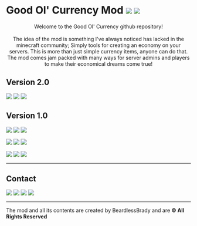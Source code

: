 # Good Ol' Currency Mod [![](http://cf.way2muchnoise.eu/full_254346_downloads.svg)](https://minecraft.curseforge.com/projects/good-ol-currency) [![](http://cf.way2muchnoise.eu/versions/MC%20Versions_254346_all.svg)](https://minecraft.curseforge.com/projects/good-ol-currency)
<p align="center">
Welcome to the Good Ol' Currency github repository!
<br></br>
The idea of the mod is something I've always noticed has lacked in the minecraft community; Simply tools for creating an economy on your servers. 
This is more than just simple currency items, anyone can do that. The mod comes jam packed with many ways for server admins and players to 
make their economical dreams come true!
</p>

Version 2.0 
---
[![](https://img.shields.io/badge/1.12-Alpha-red.svg)](https://minecraft.curseforge.com/projects/good-ol-currency/files)
[![](https://img.shields.io/badge/Latest%20Version-Not%20Released-blue.svg)](https://minecraft.curseforge.com/projects/good-ol-currency/files)
[![](https://img.shields.io/badge/Supported-Fully-green.svg)](https://minecraft.curseforge.com/projects/good-ol-currency/files)

Version 1.0
---
[![](https://img.shields.io/badge/1.12-release-green.svg)](https://minecraft.curseforge.com/projects/good-ol-currency/files)
[![](https://img.shields.io/badge/Latest%20Version-1.3.5-blue.svg)](https://minecraft.curseforge.com/projects/good-ol-currency/files)
[![](https://img.shields.io/badge/Supported-Bugfixes-yellow.svg)](https://minecraft.curseforge.com/projects/good-ol-currency/files)

[![](https://img.shields.io/badge/1.11.2-release-green.svg)](https://minecraft.curseforge.com/projects/good-ol-currency/files)
[![](https://img.shields.io/badge/Latest%20Version-1.2.2-blue.svg)](https://minecraft.curseforge.com/projects/good-ol-currency/files)
[![](https://img.shields.io/badge/Not%20Supported-Sorry-red.svg)](https://minecraft.curseforge.com/projects/good-ol-currency/files)

[![](https://img.shields.io/badge/1.10.2-release-green.svg)](https://minecraft.curseforge.com/projects/good-ol-currency/files)
[![](https://img.shields.io/badge/Latest%20Version-1.2.2-blue.svg)](https://minecraft.curseforge.com/projects/good-ol-currency/files)
[![](https://img.shields.io/badge/Not%20Supported-Sorry-red.svg)](https://minecraft.curseforge.com/projects/good-ol-currency/files)

---

Contact
---
[![](https://img.shields.io/badge/CurseForge-Beardlessbrady-F26122.svg)](https://minecraft.curseforge.com/members/BeardlessBrady)
[![](https://img.shields.io/badge/Discord-Beardlessbrady%232909-7289DA.svg)](https://discordapp.com/)
[![](https://img.shields.io/badge/Twitter-__Beardlessbrady-1DA1F2.svg)](https://twitter.com/_BeardlessBrady)
[![](https://img.shields.io/badge/-Patreon-orange.svg)](https://www.patreon.com/BeardlessBrady)

---

The mod and all its contents are created by BeardlessBrady and are <b>© All Rights Reserved</b>

